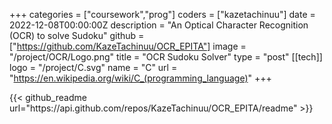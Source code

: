 +++
categories = ["coursework","prog"]
coders = ["kazetachinuu"]
date = 2022-12-08T00:00:00Z
description = "An Optical Character Recognition (OCR) to solve Sudoku"
github = ["https://github.com/KazeTachinuu/OCR_EPITA"]
image = "/project/OCR/Logo.png"
title = "OCR Sudoku Solver"
type = "post"
[[tech]]
logo = "/project/C.svg"
name = "C"
url = "https://en.wikipedia.org/wiki/C_(programming_language)"
+++

<div style="max-width: 900px; margin: 0 auto;">
{{< github_readme url="https://api.github.com/repos/KazeTachinuu/OCR_EPITA/readme" >}}
</div>














